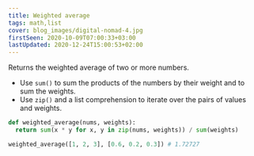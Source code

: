 ```yaml
---
title: Weighted average
tags: math,list
cover: blog_images/digital-nomad-4.jpg
firstSeen: 2020-10-09T07:00:33+03:00
lastUpdated: 2020-12-24T15:00:53+02:00
---
```


Returns the weighted average of two or more numbers.

- Use `sum()` to sum the products of the numbers by their weight and to sum the weights.
- Use `zip()` and a list comprehension to iterate over the pairs of values and weights.

```py
def weighted_average(nums, weights):
  return sum(x * y for x, y in zip(nums, weights)) / sum(weights)
```

```py
weighted_average([1, 2, 3], [0.6, 0.2, 0.3]) # 1.72727
```
